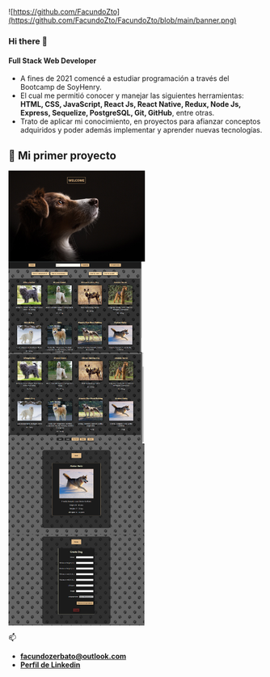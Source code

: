 ![https://github.com/FacundoZto](https://github.com/FacundoZto/FacundoZto/blob/main/banner.png)

### Hi there 👋

#### Full Stack Web Developer

- A fines de 2021 comencé a estudiar programación a través del Bootcamp de SoyHenry.
- El cual me permitió conocer y manejar las siguientes herramientas:
 **HTML, CSS, JavaScript, React Js, React Native, Redux, Node Js, Express, Sequelize, PostgreSQL, Git, GitHub**, entre otras.
- Trato de aplicar mi conocimiento, en proyectos para afianzar conceptos adquiridos y poder además implementar y aprender nuevas tecnologías.

## :pushpin: Mi primer proyecto
<p>
  <img src="https://github.com/FacundoZto/FacundoZto/blob/main/landind1.png?raw=true" align="left" widht='90px' height='180px' />
  <img src="https://github.com/FacundoZto/FacundoZto/blob/main/home.png?raw=true" align="center" widht='90px' height='180px' />
  <img src="https://github.com/FacundoZto/FacundoZto/blob/main/paginado.png?raw=true" align="left" widht='90px' height='180px' />
  <img src="https://github.com/FacundoZto/FacundoZto/blob/main/detail.png?raw=true" align="left" widht='90px' height='180px' />
  <img src="https://github.com/FacundoZto/FacundoZto/blob/main/create.png?raw=true" align="center" widht='90px' height='180px' />
</p>
  
📫
- **facundozerbato@outlook.com**
- **[Perfil de Linkedin](https://www.linkedin.com/in/facundozerbato/)**



